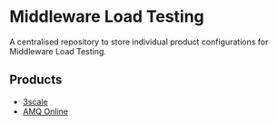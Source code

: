# Middleware Load Testing

A centralised repository to store individual product configurations for Middleware Load Testing. 

## Products
- [3scale](./3scale)
- [AMQ Online](./amq-online)